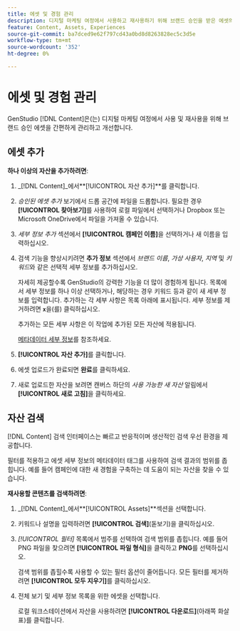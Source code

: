```yaml
---
title: 에셋 및 경험 관리
description: 디지털 마케팅 여정에서 사용하고 재사용하기 위해 브랜드 승인을 받은 에셋의 관리를 간소화하고 강화합니다.
feature: Content, Assets, Experiences
source-git-commit: ba7dced9e62f797cd43a0bd8d8263828ec5c3d5e
workflow-type: tm+mt
source-wordcount: '352'
ht-degree: 0%

---
```



# 에셋 및 경험 관리

GenStudio [!DNL Content]은(는) 디지털 마케팅 여정에서 사용 및 재사용을 위해 브랜드 승인 에셋을 간편하게 관리하고 개선합니다.

## 에셋 추가

**하나 이상의 자산을 추가하려면**:

1. _[!DNL Content]_에서&#x200B;**[!UICONTROL 자산 추가]**를 클릭합니다.

1. _승인된 에셋 추가_ 보기에서 드롭 공간에 파일을 드롭합니다. 필요한 경우 **[!UICONTROL 찾아보기]**&#x200B;를 사용하여 로컬 파일에서 선택하거나 Dropbox 또는 Microsoft OneDrive에서 파일을 가져올 수 있습니다.

1. _세부 정보 추가_ 섹션에서 **[!UICONTROL 캠페인 이름]**&#x200B;을 선택하거나 새 이름을 입력하십시오.

1. 검색 기능을 향상시키려면 **추가 정보** 섹션에서 _브랜드 이름_, _가상 사용자_, _지역_ 및 _키워드_&#x200B;와 같은 선택적 세부 정보를 추가하십시오.

   자세히 제공할수록 GenStudio의 강력한 기능을 더 많이 경험하게 됩니다. 목록에서 세부 정보를 하나 이상 선택하거나, 해당하는 경우 키워드 등과 같이 새 세부 정보를 입력합니다. 추가하는 각 세부 사항은 목록 아래에 표시됩니다. 세부 정보를 제거하려면 **`x`**&#x200B;을(를) 클릭하십시오.

   추가하는 모든 세부 사항은 이 작업에 추가된 모든 자산에 적용됩니다.

   [메타데이터 세부 정보](/help/user-guide/content/asset-details.md#genstudio-metadata)를 참조하세요.

1. **[!UICONTROL 자산 추가]**&#x200B;를 클릭합니다.
1. 에셋 업로드가 완료되면 **완료**&#x200B;를 클릭하세요.
1. 새로 업로드한 자산을 보려면 캔버스 하단의 _사용 가능한 새 자산_ 알림에서 **[!UICONTROL 새로 고침]**&#x200B;을 클릭하세요.

<!-- 
In the future, need guidance on template upload errors. For now, the UI just says error.
-->

## 자산 검색

[!DNL Content] 검색 인터페이스는 빠르고 반응적이며 생산적인 검색 우선 환경을 제공합니다.

필터를 적용하고 에셋 세부 정보의 메타데이터 태그를 사용하여 검색 결과의 범위를 좁힙니다. 예를 들어 캠페인에 대한 새 경험을 구축하는 데 도움이 되는 자산을 찾을 수 있습니다.

**재사용할 콘텐츠를 검색하려면**:

1. _[!DNL Content]_에서&#x200B;**[!UICONTROL Assets]**섹션을 선택합니다.

1. 키워드나 설명을 입력하려면 **[!UICONTROL 검색]**(돋보기)을 클릭하십시오.

1. _[!UICONTROL 필터]_ 목록에서 범주를 선택하여 검색 범위를 좁힙니다. 예를 들어 PNG 파일을 찾으려면 **[!UICONTROL 파일 형식]**&#x200B;을 클릭하고 **PNG**&#x200B;를 선택하십시오.

   검색 범위를 좁힐수록 사용할 수 있는 필터 옵션이 줄어듭니다. 모든 필터를 제거하려면 **[!UICONTROL 모두 지우기]**&#x200B;를 클릭하십시오.

1. 전체 보기 및 세부 정보 목록을 위한 에셋을 선택합니다.

   로컬 워크스테이션에서 자산을 사용하려면 **[!UICONTROL 다운로드]**(아래쪽 화살표)를 클릭합니다.

<!-- 
There is more here, but not ready yet.
-->
